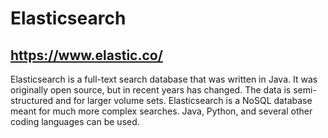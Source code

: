 # Elasticsearch 
## https://www.elastic.co/

Elasticsearch is a full-text search database that was written in Java. It was originally open source, but in recent years has changed. The data is semi-structured and for larger volume sets. Elasticsearch is a NoSQL database meant for much more complex searches. Java, Python, and several other coding languages can be used.
